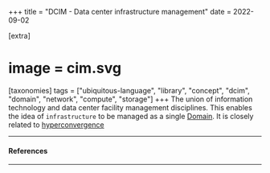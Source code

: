 +++
title = "DCIM - Data center infrastructure management"
date = 2022-09-02

[extra]
#  image = cim.svg
[taxonomies]
   tags = ["ubiquitous-language", "library", "concept", "dcim", "domain", "network", "compute", "storage"]
+++
The union of information technology and data center facility management disciplines.
This enables the idea of `infrastructure` to be managed as a single [Domain](/library/domain).
It is closely related to [hyperconvergence](/library/hyperconvergence)

---

#### References

---